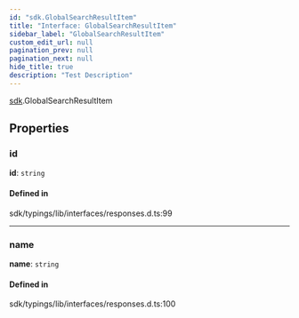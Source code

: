 ```yaml
---
id: "sdk.GlobalSearchResultItem"
title: "Interface: GlobalSearchResultItem"
sidebar_label: "GlobalSearchResultItem"
custom_edit_url: null
pagination_prev: null
pagination_next: null
hide_title: true
description: "Test Description"
---
```


[sdk](../namespaces/sdk.md).GlobalSearchResultItem

## Properties

### id

 **id**: `string`

#### Defined in

sdk/typings/lib/interfaces/responses.d.ts:99

___

### name

 **name**: `string`

#### Defined in

sdk/typings/lib/interfaces/responses.d.ts:100
